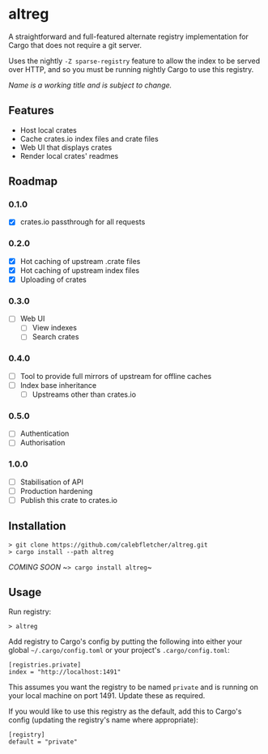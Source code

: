 # altreg

A straightforward and full-featured alternate registry implementation for Cargo that does not require a git server.

Uses the nightly `-Z sparse-registry` feature to allow the index to be served over HTTP, and so you must be running nightly Cargo to use this registry.

_Name is a working title and is subject to change._

## Features
- Host local crates
- Cache crates.io index files and crate files
- Web UI that displays crates
- Render local crates' readmes

## Roadmap
### 0.1.0
- [x] crates.io passthrough for all requests
### 0.2.0
- [x] Hot caching of upstream .crate files
- [x] Hot caching of upstream index files
- [x] Uploading of crates
### 0.3.0
- [ ] Web UI
  - [ ] View indexes
  - [ ] Search crates
### 0.4.0
- [ ] Tool to provide full mirrors of upstream for offline caches
- [ ] Index base inheritance
  - [ ] Upstreams other than crates.io
### 0.5.0
- [ ] Authentication
- [ ] Authorisation
### 1.0.0
- [ ] Stabilisation of API
- [ ] Production hardening
- [ ] Publish this crate to crates.io

## Installation

```
> git clone https://github.com/calebfletcher/altreg.git
> cargo install --path altreg
```

_COMING SOON_
~```> cargo install altreg```~

## Usage
Run registry:

```
> altreg
```

Add registry to Cargo's config by putting the following into either your global `~/.cargo/config.toml` or your project's `.cargo/config.toml`:
```
[registries.private]
index = "http://localhost:1491"
```
This assumes you want the registry to be named `private` and is running on your local machine on port 1491. Update these as required.

If you would like to use this registry as the default, add this to Cargo's config (updating the registry's name where appropriate):
```
[registry]
default = "private"
```
